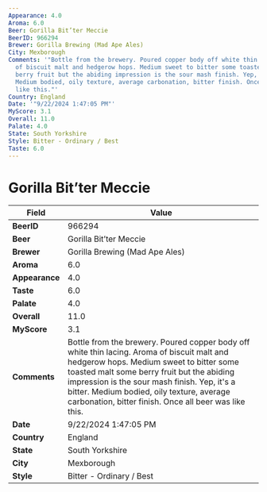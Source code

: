 ```yaml
---
Appearance: 4.0
Aroma: 6.0
Beer: Gorilla Bit’ter Meccie
BeerID: 966294
Brewer: Gorilla Brewing (Mad Ape Ales)
City: Mexborough
Comments: '"Bottle from the brewery. Poured copper body off white thin lacing. Aroma
  of biscuit malt and hedgerow hops. Medium sweet to bitter some toasted malt some
  berry fruit but the abiding impression is the sour mash finish. Yep, it''s a bitter.
  Medium bodied, oily texture, average carbonation, bitter finish. Once all beer was
  like this."'
Country: England
Date: '"9/22/2024 1:47:05 PM"'
MyScore: 3.1
Overall: 11.0
Palate: 4.0
State: South Yorkshire
Style: Bitter - Ordinary / Best
Taste: 6.0
---
```


# Gorilla Bit’ter Meccie

| Field         | Value |
|---------------|-------|
| **BeerID** | 966294 |
| **Beer** | Gorilla Bit’ter Meccie |
| **Brewer** | Gorilla Brewing (Mad Ape Ales) |
| **Aroma** | 6.0 |
| **Appearance** | 4.0 |
| **Taste** | 6.0 |
| **Palate** | 4.0 |
| **Overall** | 11.0 |
| **MyScore** | 3.1 |
| **Comments** | Bottle from the brewery. Poured copper body off white thin lacing. Aroma of biscuit malt and hedgerow hops. Medium sweet to bitter some toasted malt some berry fruit but the abiding impression is the sour mash finish. Yep, it's a bitter. Medium bodied, oily texture, average carbonation, bitter finish. Once all beer was like this. |
| **Date** | 9/22/2024 1:47:05 PM |
| **Country** | England |
| **State** | South Yorkshire |
| **City** | Mexborough |
| **Style** | Bitter - Ordinary / Best |
